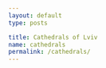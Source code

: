 ```yaml
---
layout: default
type: posts

title: Cathedrals of Lviv
name: сathedrals
permalink: /сathedrals/
---
```


